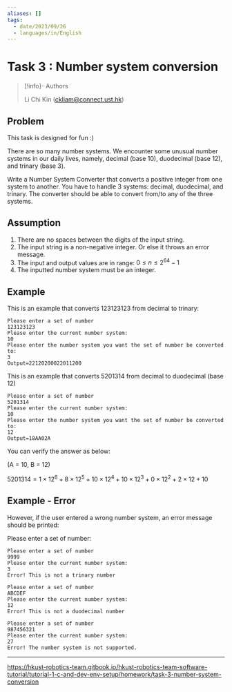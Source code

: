 ```yaml
---
aliases: []
tags:
  - date/2023/09/26
  - languages/in/English
---
```


# Task 3 : Number system conversion

> [!info]- Authors
>
> Li Chi Kin (<ckliam@connect.ust.hk>)

## Problem

This task is designed for fun :)

There are so many number systems. We encounter some unusual number systems in our daily lives, namely, decimal (base 10), duodecimal (base 12), and trinary (base 3).

Write a Number System Converter that converts a positive integer from one system to another. You have to handle 3 systems: decimal, duodecimal, and trinary. The converter should be able to convert from/to any of the three systems.

## Assumption

1. There are no spaces between the digits of the input string.
2. The input string is a non-negative integer. Or else it throws an error message.
3. The input and output values are in range: $0\leq{}n\leq{}2^{64}-1$
4. The inputted number system must be an integer.

## Example

This is an example that converts 123123123 from decimal to trinary:

```console
Please enter a set of number
123123123
Please enter the current number system:
10
Please enter the number system you want the set of number be converted to:
3
Output=22120200022011200
```

This is an example that converts 5201314 from decimal to duodecimal (base 12)

```console
Please enter a set of number
5201314
Please enter the current number system:
10
Please enter the number system you want the set of number be converted to:
12
Output=18AA02A
```

You can verify the answer as below:

(A = 10, B = 12)

$5201314=1\times12^6+8\times12^5+10\times12^4+10\times12^3+0\times12^2+2\times12+10$

## Example - Error

However, if the user entered a wrong number system, an error message should be printed:

Please enter a set of number:

```console
Please enter a set of number
9999
Please enter the current number system:
3
Error! This is not a trinary number
```

```console
Please enter a set of number
ABCDEF
Please enter the current number system:
12
Error! This is not a duodecimal number
```

```console
Please enter a set of number
987456321
Please enter the current number system:
27
Error! The number system is not supported.
```

---

<https://hkust-robotics-team.gitbook.io/hkust-robotics-team-software-tutorial/tutorial-1-c-and-dev-env-setup/homework/task-3-number-system-conversion>
